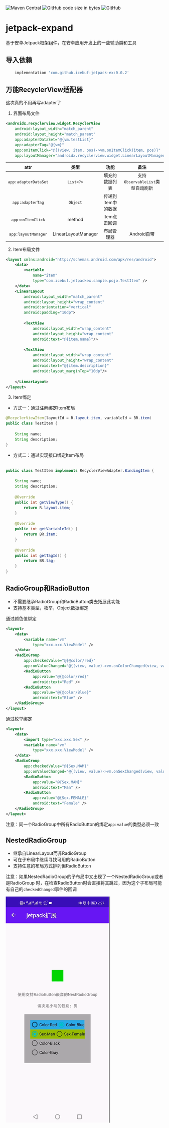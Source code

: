 ![Maven Central](https://img.shields.io/maven-central/v/com.github.icebuf/jetpack-ex)
![GitHub code size in bytes](https://img.shields.io/github/languages/code-size/icebuf/jetpack-expand)
![GitHub](https://img.shields.io/github/license/icebuf/jetpack-expand)
# jetpack-expand
基于安卓Jetpack框架组件，在安卓应用开发上的一些辅助类和工具

## 导入依赖

```gradle
    implementation 'com.github.icebuf:jetpack-ex:0.0.2'
```

## 万能RecyclerView适配器

这次真的不用再写adapter了

1. 界面布局文件
```xml
<androidx.recyclerview.widget.RecyclerView
    android:layout_width="match_parent"
    android:layout_height="match_parent"
    app:adapterDataSet="@{vm.testList}" 
    app:adapterTag="@{vm}"
    app:onItemClick="@{(view, item, pos)->vm.onItemClick(item, pos)}"
    app:layoutManager="androidx.recyclerview.widget.LinearLayoutManager"/>
```

|         attr         |         类型         |       功能       |              备注              |
|:--------------------:|:-------------------:|:---------------:|:------------------------------:|
| `app:adapterDataSet` |      `List<?>`      |   填充的数据列表   | 支持`ObservableList`类型自动刷新 |
|   `app:adapterTag`   |      `Object`       | 传递到Item中的数据 |                               |
|  `app:onItemClick`   |       method        |   Item点击回调    |                               |
| `app:layoutManager`  | LinearLayoutManager |    布局管理器     |          Android自带           |

2. Item布局文件
```xml
<layout xmlns:android="http://schemas.android.com/apk/res/android">
    <data>
        <variable
            name="item"
            type="com.icebuf.jetpackex.sample.pojo.TestItem" />
    </data>
    <LinearLayout
        android:layout_width="match_parent"
        android:layout_height="wrap_content"
        android:orientation="vertical"
        android:padding="10dp">

        <TextView
            android:layout_width="wrap_content"
            android:layout_height="wrap_content"
            android:text="@{item.name}"/>

        <TextView
            android:layout_width="wrap_content"
            android:layout_height="wrap_content"
            android:text="@{item.description}"
            android:layout_marginTop="10dp"/>

    </LinearLayout>
</layout>
```

3. Item绑定
- 方式一：通过注解绑定Item布局
```java
@RecyclerViewItem(layoutId = R.layout.item, variableId = BR.item)
public class TestItem {
    
    String name;
    String description;
}
```
- 方式二：通过实现接口绑定Item布局
```java

public class TestItem implements RecyclerViewAdapter.BindingItem {
    
    String name;
    String description;
    
    @Override
    public int getViewType() {
        return R.layout.item;
    }

    @Override
    public int getVariableId() {
        return BR.item;
    }

    @Override
    public int getTagId() {
        return BR.tag;
    }
}
```

## RadioGroup和RadioButton

- 不需要继承RadioGroup和RadioButton类去拓展此功能
- 支持基本类型，枚举，Object数据绑定

通过颜色值绑定
```xml
<layout>
    <data>
        <variable name="vm"
            type="xxx.xxx.ViewModel" />
    </data>
    <RadioGroup
        app:checkedValue="@{@color/red}"
        app:onValueChanged="@{(view, value)->vm.onColorChanged(view, value)}">
        <RadioButton
            app:value="@{@color/red}"
            android:text="Red" />
        <RadioButton
            app:value="@{@color/Blue}"
            android:text="Blue" />    
    </RadioGroup>   
</layout>
```
通过枚举绑定
```xml
<layout>
    <data>
        <import type="xxx.xxx.Sex" />
        <variable name="vm"
            type="xxx.xxx.ViewModel" />
    </data>
    <RadioGroup
        app:checkedValue="@{Sex.MAM}"
        app:onValueChanged="@{(view, value)->vm.onSexChanged(view, value)}">
        <RadioButton
            app:value="@{Sex.MAM}"
            android:text="Man" />
        <RadioButton
            app:value="@{Sex.FEMALE}"
            android:text="Female" />    
    </RadioGroup>  
</layout>
```
注意：同一个RadioGroup中所有RadioButton的绑定`app:value`的类型必须一致

## NestedRadioGroup

- 继承自LinearLayout而非RadioGroup
- 可在子布局中继续寻找可用的RadioButton
- 支持任意的布局方式排列但RadioButton

注意：如果NestedRadioGroup的子布局中又出现了一个NestedRadioGroup或者是RadioGroup
时，在检查RadioButton时会直接将其跳过，因为这个子布局可能有自己的`checkedChanged`事件的回调

![NestedRadioGroup.gif](snapshot/NestedRadioGroup.gif)


